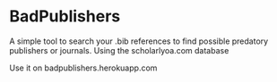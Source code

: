 # BadPublishers
A simple tool to search your .bib references to find possible predatory publishers or journals. Using the  scholarlyoa.com  database

Use it on badpublishers.herokuapp.com

